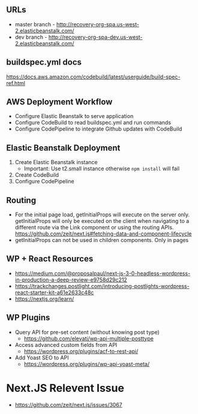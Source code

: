 ## URLs

-   master branch - http://recovery-org-spa.us-west-2.elasticbeanstalk.com/
-   dev branch - http://recovery-org-spa-dev.us-west-2.elasticbeanstalk.com/

## buildspec.yml docs

https://docs.aws.amazon.com/codebuild/latest/userguide/build-spec-ref.html

## AWS Deployment Workflow

-   Configure Elastic Beanstalk to serve application
-   Configure CodeBuild to read buildspec.yml and run commands
-   Configure CodePipeline to integrate Github updates with CodeBuild

## Elastic Beanstalk Deployment

1.  Create Elastic Beanstalk instance
    -   Important: Use t2.small instance otherwise `npm install` will fail
2.  Create CodeBuild
3.  Configure CodePipeline

## Routing

-   For the initial page load, getInitialProps will execute on the server only. getInitialProps will only be executed on the client when navigating to a different route via the Link component or using the routing APIs. https://github.com/zeit/next.js#fetching-data-and-component-lifecycle
-   getInitialProps can not be used in children components. Only in pages

## WP + React Resources

-   https://medium.com/@proposalpaul/next-js-3-0-headless-wordpress-in-production-a-deep-review-e9758d29c212
-   https://trackchanges.postlight.com/introducing-postlights-wordpress-react-starter-kit-a61e2633c48c
-   https://nextjs.org/learn/

## WP Plugins

-   Query API for pre-set content (without knowing post type)
    -   https://github.com/elevati/wp-api-multiple-posttype
-   Access advanced custom fields from API
    -   https://wordpress.org/plugins/acf-to-rest-api/
-   Add Yoast SEO to API
    -   https://wordpress.org/plugins/wp-api-yoast-meta/

# Next.JS Relevent Issue

-   https://github.com/zeit/next.js/issues/3067
